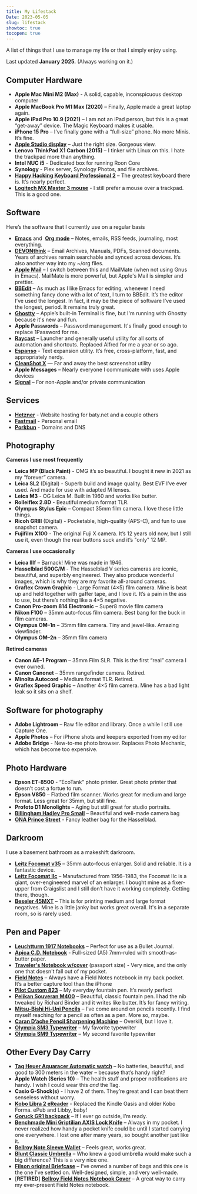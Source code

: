 ```yaml
---
title: My Lifestack
Date: 2023-05-05
slug: lifestack
showtoc: true
tocopen: true
---
```


A list of things that I use to manage my life or that I simply enjoy using.


Last updated **January 2025.** (Always working on it.)

## Computer Hardware

-   **Apple Mac Mini M2 (Max)** - A solid, capable, inconspicuous desktop computer
-   **Apple MacBook Pro M1 Max (2020)** – Finally, Apple made a great laptop again.
-   **Apple iPad Pro 10.9 (2021)** – I am not an iPad person, but this is a great “get-away” device. The Magic Keyboard makes it usable.
-   **iPhone 15 Pro** – I’ve finally gone with a “full-size” phone. No more Minis. It’s fine.
-   [**Apple Studio display**](https://www.apple.com/studio-display/) – Just the right size. Gorgeous view.
-   **Lenovo ThinkPad X1 Carbon (2015)** – I tinker with Linux on this. I hate the trackpad more than anything.
-   **Intel NUC i5** - Dedicated box for running Roon Core
-   **Synology** - Plex server, Synology Photos, and file archives.
-   [**Happy Hacking Keyboard Professional 2**](https://hhkeyboard.us/hhkb) – The greatest keyboard there is. It’s nearly perfect.
-   [**Logitech MX Master 3 mouse**](https://www.amazon.com/Logitech-MX-Master-3S-Graphite/dp/B09HM94VDS) - I still prefer a mouse over a trackpad. This is a good one.

## Software

Here’s the software that I currently use on a regular basis

-   [**Emacs**](https://www.gnu.org/software/emacs/) and  [**Org mode**](https://orgmode.org/) – Notes, emails, RSS feeds, journaling, most everything.
-   [**DEVONthink**](https://devontechnologies.com/apps/devonthink) – Email Archives, Manuals, PDFs, Scanned documents. Years of archives remain searchable and synced across devices. It’s also another way into my ~/org files.
-   [**Apple Mail**](https://freron.com/) – I switch between this and MailMate (when not using Gnus in Emacs). MailMate is more powerful, but Apple's Mail is simpler and prettier.
-   [**BBEdit**](https://www.barebones.com/products/bbedit/) – As much as I like Emacs for editing, whenever I need something fancy done with a lot of text, I turn to BBEdit. It’s the editor I’ve used the longest. In fact, it may be the piece of software I’ve used the longest, period. It remains truly great.
-   [**Ghostty**](https://ghostty.org/) – Apple’s built-in Terminal is fine, but I'm running with Ghostty because it's new and fun.
-   **Apple Passwords** – Password management. It's finally good enough to replace 1Password for me.
-   [**Raycast**](https://www.raycast.com/) – Launcher and generally useful utility for all sorts of automation and shortcuts. Replaced Alfred for me a year or so ago.
-   [**Espanso**](https://espanso.org/) - Text expansion utility. It’s free, cross-platform, fast, and appropriately nerdy.
-   [**CleanShot X**](https://cleanshot.com/) — Far and away the best screenshot utility
-   **Apple Messages** – Nearly everyone I communicate with uses Apple devices
-   [**Signal**](https://signal.org/) – For non-Apple and/or private communication

## Services

-   [**Hetzner**](https://www.hetzner.com/) \- Website hosting for baty.net and a couple others
-   [**Fastmail**](https://fastmail.com/) - Personal email
-   [**Porkbun**](https://porkbun.com/) - Domains and DNS

## Photography

**Cameras I use most frequently**

-   **Leica MP (Black Paint)** - OMG it’s so beautiful. I bought it new in 2021 as my “forever” camera.
-   **Leica SL2** (Digital) - Superb build and image quality. Best EVF I’ve ever used. And made for use with adapted M lenses.
-   **Leica M3** - OG Leica M. Built in 1960 and works like butter.
- **Rolleiflex 2.8D** - Beautiful medium format TLR.
-   **Olympus Stylus Epic** – Compact 35mm film camera. I love these little things.
-   **Ricoh GRIII** (Digital) - Pocketable, high-quality (APS-C), and fun to use snapshot camera.
-   **Fujifilm X100** - The original Fuji X camera. It’s 12 years old now, but I still use it, even though the rear buttons suck and it’s "only" 12 MP.

**Cameras I use occasionally**

-   **Leica IIIf** – Barnack! Mine was made in 1946.
-   **Hasselblad 500C/M** - The Hasselblad V series cameras are iconic, beautiful, and superbly engineered. They also produce wonderful images, which is why they are my favorite all-around cameras.
-   **Graflex Crown Graphic** - Large Format (4×5) film camera. Mine is beat up and held together with gaffer tape, and I love it. It’s a pain in the ass to use, but there’s nothing like a 4×5 negative.
-   **Canon Pro-zoom 814 Electronic** – Super8 movie film camera
-   **Nikon F100** – 35mm auto-focus film camera. Best bang for the buck in film cameras.
-   **Olympus OM–1n** – 35mm film camera. Tiny and jewel-like. Amazing viewfinder.
-   **Olympus OM–2n** – 35mm film camera

**Retired cameras**

-   **Canon AE–1 Program** – 35mm Film SLR. This is the first “real” camera I ever owned.
-   **Canon Canonet** – 35mm rangefinder camera. Retired.
-   **Minolta Autocord** – Medium format TLR. Retired.
-   **Graflex Speed Graphic** – Another 4×5 film camera. Mine has a bad light leak so it sits on a shelf.

## Software for photography

-   **Adobe Lightroom** – Raw file editor and library. Once a while I still use Capture One.
-   **Apple Photos** – For iPhone shots and keepers exported from my editor
-   **Adobe Bridge** - New-to-me photo browser. Replaces Photo Mechanic, which has become too expensive.

## Photo Hardware

-   **Epson ET-8500** - “EcoTank” photo printer. Great photo printer that doesn’t cost a fortue to run.
-   **Epson V850** – Flatbed film scanner. Works great for medium and large format. Less great for 35mm, but still fine.
-   **Profoto D1 Monolights** – Aging but still great for studio portraits.
-   [**Billingham Hadley Pro Small**](https://billingham.com/products/hadley-small-pro-camera-bag_colour-sage-fibrenyte-chocolate-leather) – Beautiful and well-made camera bag
-   [**ONA Prince Street**](https://onabags.com/collections/all-the-products/products/the-prince-street) \- Fancy leather bag for the Hasselblad.

## Darkroom

I use a basement bathroom as a makeshift darkroom.

-   [**Leitz Focomat v35**](http://www.bonavolta.ch/hobby/en/photo/v35.htm) – 35mm auto-focus enlarger. Solid and reliable. It is a fantastic device.
-   [**Leitz Focomat IIc**](https://www.l-camera-forum.com/leica-wiki.en/index.php/Focomat_IIc) – Manufactured from 1956–1983, the Focomat IIc is a giant, over-engineered marvel of an enlarger. I bought mine as a fixer-upper from Craigslist and I still don’t have it working completely. Getting there, though.
-   [**Beseler 45MXT**](https://www.bhphotovideo.com/c/product/3991-REG/Beseler_8227_45MXT_Enlarger_Chassis_Only.html) – This is for printing medium and large format negatives. Mine is a little janky but works great overall. It's in a separate room, so is rarely used.

## Pen and Paper

-   [**Leuchtturm 1917 Notebooks**](https://www.amazon.com/Leuchtturm1917-Medium-Size-Hardcover-Notebook/dp/B002TSIMW4/) – Perfect for use as a Bullet Journal.
-   [**Apica C.D. Notebook**](https://www.amazon.com/Apica-Premium-C-D-Notebook-Sheets/dp/B006ZSQWP8) - Full-sized (A5) 7mm-ruled with smooth-as-butter paper.
-   [**Traveler's Notebook w/cover**](https://shop.travelerscompanyusa.com/products/travelers-notebook-passport-size-brown) (passport size) - Very nice, and the only one that doesn't fall out of my pocket.
-   [**Field Notes**](https://fieldnotesbrand.com/) – Always have a Field Notes notebook in my back pocket. It’s a better capture tool than the iPhone
-   [**Pilot Custom 823**](https://baty.net/2021/pilot-custom-823-fountain-pen) – My everyday fountain pen. It’s nearly perfect
-   [**Pelikan Souveran M400**](https://www.amazon.com/Pelikan-Souveran-M400-Black-Fountain/dp/B002MT02DM/) – Beautiful, classic fountain pen. I had the nib tweaked by Richard Binder and it writes like butter. It’s for fancy writing.
-   [**Mitsu-Bishi Hi-Uni Pencils**](https://www.jetpens.com/Uni-Mitsubishi-Hi-Uni-Pencils/ct/621) – I’ve come around on pencils recently. I find myself reaching for a pencil as often as a pen. More so, maybe.
-   [**Caran D’ache Pencil Sharpening Machine**](https://www.amazon.com/Caran-Dache-Pencil-sharpening-Machine-455-200/dp/B0013F5R0Y/) – Overkill, but I love it.
-   [**Olympia SM3 Typewriter**](https://typewriterreview.com/2013/02/28/olympia-sm3/) – My favorite typewriter
-   [**Olympia SM9 Typewriter**](https://archive.baty.net/2014/olympia-sm9/) – My second favorite typewriter

## Other Every Day Carry

-   [**Tag Heuer Aquaracer Automatic watch**](https://www.tagheuer.com/en-us/watches/aquaracer-calibre-5-automatic-watch-43-mm-way2010-ba0927) – No batteries, beautiful, and good to 300 meters in the water – because that’s handy right?
-   **Apple Watch (Series 10)** – The health stuff and proper notifications are handy. I wish I could wear this _and_ the Tag.
-   **Casio G-Shock(s)** - I have 2 of them. They’re great and I can beat them senseless without worry.
-   [**Kobo Libra 2 eReader**](https://us.kobobooks.com/collections/ereaders/products/kobo-libra-2) - Replaced the Kindle Oasis and older Kobo Forma. ePub and Libby, baby!
-   [**Goruck GR1 backpack**](https://www.goruck.com/GR1) – If I ever go outside, I’m ready.
-   [**Benchmade Mini Griptilian AXIS Lock Knife**](https://www.amazon.com/Benchmade-Mini-Griptilian-Knife-Drop-Point/dp/B06XKRZX76) – Always in my pocket. I never realized how handy a pocket knife could be until I started carrying one everywhere. I lost one after many years, so bought another just like it.
-   [**Bellroy Note Sleeve Wallet**](https://bellroy.com/products/note-sleeve-wallet/leather/teal#image-0) – Feels great, works great.
-   [**Blunt Classic Umbrella**](https://www.amazon.com/dp/B00M3E26F8/) – Who knew a good umbrella would make such a big difference? This is a very nice one.
-   [**Filson original Briefcase**](https://www.filson.com/bags-luggage/briefcases/rugged-twill-original-briefcase.html) – I’ve owned a number of bags and this one is the one I’ve settled on. Well-designed, simple, and very well-made.
-   \[**RETIRED**\] [**Bellroy Field Notes Notebook Cover**](https://bellroy.com/products/field-notes-notebook-cover-mini/leather/charcoal#image-1) – A great way to carry my ever-present Field Notes notebook.

